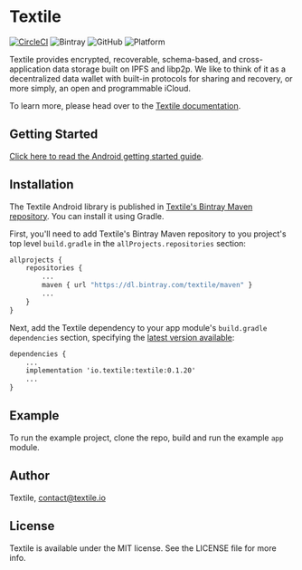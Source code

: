 # Textile

[![CircleCI](https://circleci.com/gh/textileio/android-textile.svg?style=svg)](https://circleci.com/gh/textileio/android-textile)
![Bintray](https://img.shields.io/bintray/v/textile/maven/textile.svg)
![GitHub](https://img.shields.io/github/license/textileio/android-textile.svg)
![Platform](https://img.shields.io/badge/platform-android-lightgrey.svg)

Textile provides encrypted, recoverable, schema-based, and cross-application data storage built on IPFS and libp2p. We like to think of it as a decentralized data wallet with built-in protocols for sharing and recovery, or more simply, an open and programmable iCloud.

To learn more, please head over to the [Textile documentation](https://docs.textile.io/).

## Getting Started

[Click here to read the Android getting started guide](https://docs.textile.io/develop/clients/android/).

## Installation

The Textile Android library is published in [Textile's Bintray Maven repository](https://dl.bintray.com/textile/maven).
You can install it using Gradle.

First, you'll need to add Textile's Bintray Maven repository to you project's top level `build.gradle` in the `allProjects.repositories` section:

```cmd
allprojects {
    repositories {
        ...
        maven { url "https://dl.bintray.com/textile/maven" }
        ...
    }
}
```

Next, add the Textile dependency to your app module's `build.gradle` `dependencies` section, specifying the [latest version available](https://bintray.com/textile/maven/textile/_latestVersion):

```cmd
dependencies {
    ...
    implementation 'io.textile:textile:0.1.20'
    ...
}
```

## Example

To run the example project, clone the repo, build and run the example `app` module.

## Author

Textile, contact@textile.io

## License

Textile is available under the MIT license. See the LICENSE file for more info.
